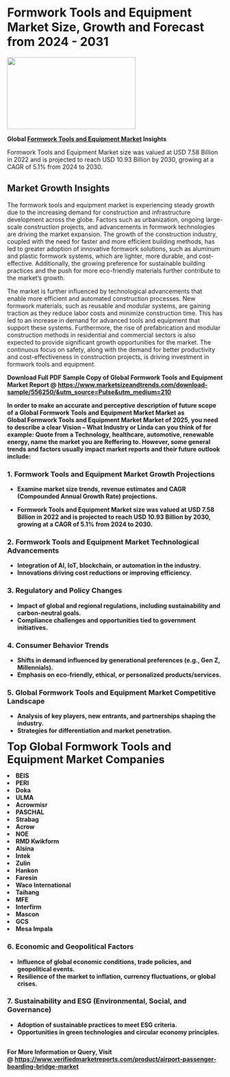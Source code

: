 <H1>Formwork Tools and Equipment Market Size, Growth and Forecast from 2024 - 2031</H1><img class="aligncenter size-medium wp-image-584254" src="https://thirdeyenews.in/wp-content/uploads/2024/09/Global-Market-Research-300x168.jpeg" alt="" width="300" height="168" /><p><strong>Global&nbsp;<a href="https://www.marketsizeandtrends.com/download-sample/556250/&amp;utm_source=Pulse&amp;utm_medium=210">Formwork Tools and Equipment Market</a> Insights</strong></p><p>Formwork Tools and Equipment Market size was valued at USD 7.58 Billion in 2022 and is projected to reach USD 10.93 Billion by 2030, growing at a CAGR of 5.1% from 2024 to 2030.</p><p><h2>Market Growth Insights</h2> <p>The formwork tools and equipment market is experiencing steady growth due to the increasing demand for construction and infrastructure development across the globe. Factors such as urbanization, ongoing large-scale construction projects, and advancements in formwork technologies are driving the market expansion. The growth of the construction industry, coupled with the need for faster and more efficient building methods, has led to greater adoption of innovative formwork solutions, such as aluminum and plastic formwork systems, which are lighter, more durable, and cost-effective. Additionally, the growing preference for sustainable building practices and the push for more eco-friendly materials further contribute to the market’s growth.</p> <p><strong></strong></p> <p>The market is further influenced by technological advancements that enable more efficient and automated construction processes. New formwork materials, such as reusable and modular systems, are gaining traction as they reduce labor costs and minimize construction time. This has led to an increase in demand for advanced tools and equipment that support these systems. Furthermore, the rise of prefabrication and modular construction methods in residential and commercial sectors is also expected to provide significant growth opportunities for the market. The continuous focus on safety, along with the demand for better productivity and cost-effectiveness in construction projects, is driving investment in formwork tools and equipment.</p> <p><strong></p><p><span class=""><strong>Download Full PDF Sample Copy of Global Formwork Tools and Equipment Market Report</strong> @ <a href="https://www.marketsizeandtrends.com/download-sample/556250/&amp;utm_source=Pulse&amp;utm_medium=210" target="_blank">https://www.marketsizeandtrends.com/download-sample/556250/&amp;utm_source=Pulse&amp;utm_medium=210</a></span></p><p>In order to make an accurate and perceptive description of future scope of a Global&nbsp;Formwork Tools and Equipment Market Market as Global&nbsp;Formwork Tools and Equipment Market Market of 2025, you need to describe a clear Vision &ndash; What Industry or Linda can you think of for example: Quote from a Technology, healthcare, automotive, renewable energy, name the market you are Reffering to. However, some general trends and factors usually impact market reports and their future outlook include:</p><h3>1.&nbsp;<strong>Formwork Tools and Equipment Market Growth Projections</strong></h3><ul><li>Examine market size trends, revenue estimates and CAGR (Compounded Annual Growth Rate) projections.</li><li><p>Formwork Tools and Equipment Market size was valued at USD 7.58 Billion in 2022 and is projected to reach USD 10.93 Billion by 2030, growing at a CAGR of 5.1% from 2024 to 2030.</p></li></ul><h3>2.&nbsp;<strong>Formwork Tools and Equipment Market Technological Advancements</strong></h3><ul><li>Integration of AI, IoT, blockchain, or automation in the industry.</li><li>Innovations driving cost reductions or improving efficiency.</li></ul><h3>3.&nbsp;<strong>Regulatory and Policy Changes</strong></h3><ul><li>Impact of global and regional regulations, including sustainability and carbon-neutral goals.</li><li>Compliance challenges and opportunities tied to government initiatives.</li></ul><h3>4.&nbsp;<strong>Consumer Behavior Trends</strong></h3><ul><li>Shifts in demand influenced by generational preferences (e.g., Gen Z, Millennials).</li><li>Emphasis on eco-friendly, ethical, or personalized products/services.</li></ul><h3>5.&nbsp;<strong>Global Formwork Tools and Equipment Market Competitive Landscape</strong></h3><ul><li>Analysis of key players, new entrants, and partnerships shaping the industry.</li><li>Strategies for differentiation and market penetration.</li></ul><p data-pm-slice="1 1 []"><span style="color: inherit; font-family: inherit; font-size: 25px;">Top Global Formwork Tools and Equipment Market Companies</span></p><div class="" data-test-id=""><p><li>BEIS</li><li> PERI</li><li> Doka</li><li> ULMA</li><li> Acrowmisr</li><li> PASCHAL</li><li> Strabag</li><li> Acrow</li><li> NOE</li><li> RMD Kwikform</li><li> Alsina</li><li> Intek</li><li> Zulin</li><li> Hankon</li><li> Faresin</li><li> Waco International</li><li> Taihang</li><li> MFE</li><li> Interfirm</li><li> Mascon</li><li> GCS</li><li> Mesa Impala</li></p></div><h3>6.&nbsp;<strong>Economic and Geopolitical Factors</strong></h3><ul><li>Influence of global economic conditions, trade policies, and geopolitical events.</li><li>Resilience of the market to inflation, currency fluctuations, or global crises.</li></ul><h3>7.&nbsp;<strong>Sustainability and ESG (Environmental, Social, and Governance)</strong></h3><ul><li>Adoption of sustainable practices to meet ESG criteria.</li><li>Opportunities in green technologies and circular economy principles.</li></ul><h2><strong style="font-size: 14px;">For More Information or Query, Visit @&nbsp;</strong><a style="background-color: #ffffff; font-size: 14px;" href="https://www.marketsizeandtrends.com/report/formwork-tools-and-equipment-market/" target="_blank">https://www.verifiedmarketreports.com/product/airport-passenger-boarding-bridge-market</a></h2>
